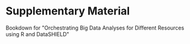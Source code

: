 # Supplementary Material
Bookdown for "Orchestrating Big Data Analyses for Different Resources using R and DataSHIELD"
